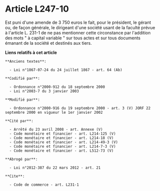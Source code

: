 # Article L247-10

Est puni d'une amende de 3 750 euros le fait, pour le président, le gérant ou, de façon générale, le dirigeant d'une société
usant de la faculté prévue à l'article L. 231-1 de ne pas mentionner cette circonstance par l'addition des mots " à capital
variable " sur tous actes et sur tous documents émanant de la société et destinés aux tiers.

**Liens relatifs à cet article**

	**Anciens textes**:

	  - Loi n°1867-07-24 du 24 juillet 1867 - art. 64 (Ab)

	**Codifié par**:

	  - Ordonnance n°2000-912 du 18 septembre 2000
	  - Loi n°2003-7 du 3 janvier 2003

	**Modifié par**:

	  - Ordonnance n°2000-916 du 19 septembre 2000 - art. 3 (V) JORF 22 septembre 2000 en vigueur le 1er janvier 2002

	**Cité par**:

	  - Arrêté du 23 avril 2008 - art. Annexe (V)
	  - Code monétaire et financier - art. L214-125 (V)
	  - Code monétaire et financier - art. L214-18 (V)
	  - Code monétaire et financier - art. L214-49-3 (V)
	  - Code monétaire et financier - art. L214-7-3 (V)
	  - Code monétaire et financier - art. L512-73 (V)

	**Abrogé par**:

	  - Loi n°2012-387 du 22 mars 2012 - art. 21

	**Cite**:

	  - Code de commerce - art. L231-1

